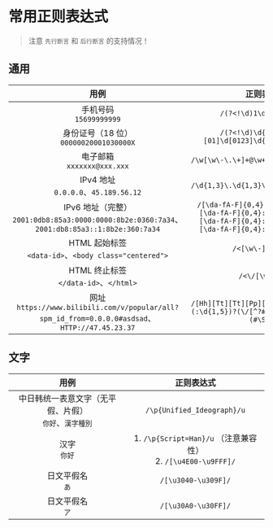 # 常用正则表达式

> 注意 `先行断言` 和 `后行断言` 的支持情况！

## 通用

|  用例  | 正则表达式 |
| :-----: | :-----: |
| 手机号码<br>`15699999999` | `/(?<!\d)1\d{10}(?!\d)/` |
| 身份证号（18 位）<br>`00000020001030000X` | `/(?<!\d)\d{6}[12]\d{3}[01]\d[0123]\d{4}[\dXx](?!\d)/` |
| 电子邮箱<br>`xxxxxxx@xxx.xxx` | `/\w[\w\-\.\+]+@\w+\.[\w\.]*[a-zA-Z]/` |
| IPv4 地址<br>`0.0.0.0`、`45.189.56.12` | `/\d{1,3}\.\d{1,3}\.\d{1,3}\.\d{1,3}/` |
| IPv6 地址（完整）<br>`2001:0db8:85a3:0000:0000:8b2e:0360:7a34`、`2001:db8:85a3::1:8b2e:360:7a34` | `/[\da-fA-F]{0,4}:[\da-fA-F]{0,4}:[\da-fA-F]{0,4}:[\da-fA-F]{0,4}:[\da-fA-F]{0,4}:[\da-fA-F]{0,4}:[\da-fA-F]{0,4}:[\da-fA-F]{0,4}/` |
| HTML 起始标签<br>`<data-id>`、`<body class="centered">` | `/<[\w\-]+[^>]*>/` |
| HTML 终止标签<br>`</data-id>`、`</html>` | `/<\/[\w\-]+>/` |
| 网址<br>`https://www.bilibili.com/v/popular/all?spm_id_from=0.0.0.0#asdsad`、`HTTP://47.45.23.37` | `/[Hh][Tt][Tt][Pp][Ss]?:\/\/[^:\/\s]+(:\d{1,5})?(\/[^?#\s]*)?(\?[^#\s]+)?(#\S+)?/` |

## 文字

|  用例  | 正则表达式 |
| :-----: | :-----: |
| 中日韩统一表意文字（无平假、片假）<br>`你好`、`漢字種別` | `/\p{Unified_Ideograph}/u` |
| 汉字<br>`你好` | 1. `/\p{Script=Han}/u` （注意兼容性）<br>2. `/[\u4E00-\u9FFF]/` |
| 日文平假名<br>`あ` | `/[\u3040-\u309F]/` |
| 日文平假名<br>`ア` | `/[\u30A0-\u30FF]/` |
